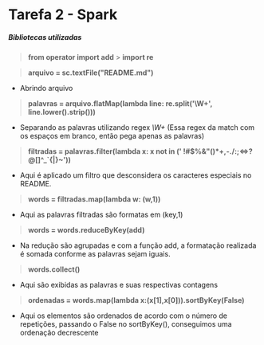 # Tarefa 2 - Spark

##### Bibliotecas utilizadas

> **from operator import add** > **import re**

> **arquivo = sc.textFile("README.md")**

- Abrindo arquivo

> **palavras = arquivo.flatMap(lambda line: re.split('\W+', line.lower().strip()))**

- Separando as palavras utilizando regex _\W+_
  (Essa regex da match com os espaços em branco, então pega apenas as palavras)
> **filtradas = palavras.filter(lambda x: x not in (' !#$%&"()\*+,-./:;<=>?@[\]^\_`{|}~'))**
- Aqui é aplicado um filtro que desconsidera os caracteres especiais no README.
> **words = filtradas.map(lambda w: (w,1))**
- Aqui as palavras filtradas são formatas em (key,1)
> **words = words.reduceByKey(add)**
- Na redução são agrupadas e com a função add, a formatação realizada é somada conforme as palavras sejam iguais.
> **words.collect()**
-  Aqui são exibidas as palavras e suas respectivas contagens 
> **ordenadas = words.map(lambda x:(x[1],x[0])).sortByKey(False)**
-  Aqui os elementos são ordenados de acordo com o número de repetições, passando o False no sortByKey(), conseguimos uma ordenação decrescente
